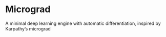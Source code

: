 # Micrograd
A minimal deep learning engine with automatic differentiation, inspired by Karpathy’s micrograd
